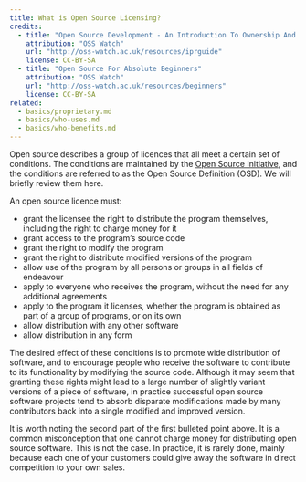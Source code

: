 ```yaml
---
title: What is Open Source Licensing?
credits:
  - title: "Open Source Development - An Introduction To Ownership And Licensing Issues"
    attribution: "OSS Watch"
    url: "http://oss-watch.ac.uk/resources/iprguide"
    license: CC-BY-SA
  - title: "Open Source For Absolute Beginners"
    attribution: "OSS Watch"
    url: "http://oss-watch.ac.uk/resources/beginners"
    license: CC-BY-SA
related:
  - basics/proprietary.md
  - basics/who-uses.md
  - basics/who-benefits.md
---
```


Open source describes a group of licences that all meet a certain set of conditions. The conditions are maintained by the [Open Source Initiative](https://opensource.org), and the conditions are referred to as the Open Source Definition (OSD). We will briefly review them here.

An open source licence must:

- grant the licensee the right to distribute the program themselves, including the right to charge money for it
- grant access to the program’s source code
- grant the right to modify the program
- grant the right to distribute modified versions of the program
- allow use of the program by all persons or groups in all fields of endeavour
- apply to everyone who receives the program, without the need for any additional agreements
- apply to the program it licenses, whether the program is obtained as part of a group of programs, or on its own
- allow distribution with any other software
- allow distribution in any form

The desired effect of these conditions is to promote wide distribution of software, and to encourage people who receive the software to contribute to its functionality by modifying the source code. Although it may seem that granting these rights might lead to a large number of slightly variant versions of a piece of software, in practice successful open source software projects tend to absorb disparate modifications made by many contributors back into a single modified and improved version.

It is worth noting the second part of the first bulleted point above. It is a common misconception that one cannot charge money for distributing open source software. This is not the case. In practice, it is rarely done, mainly because each one of your customers could give away the software in direct competition to your own sales.

